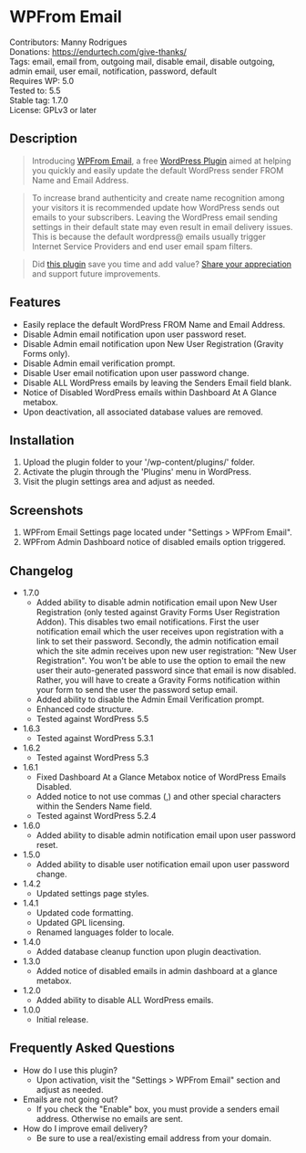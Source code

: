 # WPFrom Email

Contributors: Manny Rodrigues  
Donations: https://endurtech.com/give-thanks/  
Tags: email, email from, outgoing mail, disable email, disable outgoing, admin email, user email, notification, password, default  
Requires WP: 5.0  
Tested to: 5.5  
Stable tag: 1.7.0  
License: GPLv3 or later  

## Description

> Introducing [WPFrom Email](https://endurtech.com/wpfrom-email-wordpress-plugin/), a free [WordPress Plugin](https://wordpress.org/plugins/wpfrom-email/) aimed at helping you quickly and easily update the default WordPress sender FROM Name and Email Address.  

> To increase brand authenticity and create name recognition among your visitors it is recommended update how WordPress sends out emails to your subscribers. Leaving the WordPress email sending settings in their default state may even result in email delivery issues. This is because the default wordpress@ emails usually trigger Internet Service Providers and end user email spam filters.  

> Did [this plugin](https://endurtech.com/wpfrom-email-wordpress-plugin/) save you time and add value? [Share your appreciation](https://endurtech.com/give-thanks/) and support future improvements.  

## Features

* Easily replace the default WordPress FROM Name and Email Address.
* Disable Admin email notification upon user password reset.
* Disable Admin email notification upon New User Registration (Gravity Forms only).
* Disable Admin email verification prompt.
* Disable User email notification upon user password change.
* Disable ALL WordPress emails by leaving the Senders Email field blank.
* Notice of Disabled WordPress emails within Dashboard At A Glance metabox.
* Upon deactivation, all associated database values are removed.

## Installation

1. Upload the plugin folder to your '/wp-content/plugins/' folder.
2. Activate the plugin through the 'Plugins' menu in WordPress.
3. Visit the plugin settings area and adjust as needed.

## Screenshots

1. WPFrom Email Settings page located under "Settings > WPFrom Email".
2. WPFrom Admin Dashboard notice of disabled emails option triggered.

## Changelog

* 1.7.0
  * Added ability to disable admin notification email upon New User Registration (only tested against Gravity Forms User Registration Addon). This disables two email notifications. First the user notification email which the user receives upon registration with a link to set their password. Secondly, the admin notification email which the site admin receives upon new user registration: "New User Registration". You won't be able to use the option to email the new user their auto-generated password since that email is now disabled. Rather, you will have to create a Gravity Forms notification within your form to send the user the password setup email.
  * Added ability to disable the Admin Email Verification prompt.
  * Enhanced code structure.
  * Tested against WordPress 5.5
* 1.6.3
  * Tested against WordPress 5.3.1
* 1.6.2
  * Tested against WordPress 5.3
* 1.6.1
  * Fixed Dashboard At a Glance Metabox notice of WordPress Emails Disabled.
  * Added notice to not use commas (,) and other special characters within the Senders Name field.
  * Tested against WordPress 5.2.4
* 1.6.0
  * Added ability to disable admin notification email upon user password reset.
* 1.5.0
  * Added ability to disable user notification email upon user password change.
* 1.4.2
  * Updated settings page styles.
* 1.4.1
  * Updated code formatting.
  * Updated GPL licensing.
  * Renamed languages folder to locale.
* 1.4.0
  * Added database cleanup function upon plugin deactivation.
* 1.3.0
  * Added notice of disabled emails in admin dashboard at a glance metabox.
* 1.2.0
  * Added ability to disable ALL WordPress emails.
* 1.0.0
  * Initial release.

## Frequently Asked Questions

* How do I use this plugin?
  * Upon activation, visit the "Settings > WPFrom Email" section and adjust as needed.
* Emails are not going out?
  * If you check the "Enable" box, you must provide a senders email address. Otherwise no emails are sent.
* How do I improve email delivery?
  * Be sure to use a real/existing email address from your domain.